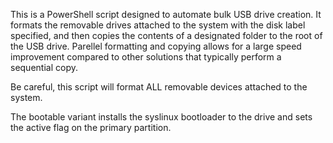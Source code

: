 This is a PowerShell script designed to automate bulk USB drive creation. It formats the removable drives attached to the system
with the disk label specified, and then copies the contents of a designated folder to the root of the USB drive. 
Parellel formatting and copying allows for a large speed improvement compared to other solutions that typically perform a sequential copy.

Be careful, this script will format ALL removable devices attached to the system.

The bootable variant installs the syslinux bootloader to the drive and sets the active flag on the primary partition.
